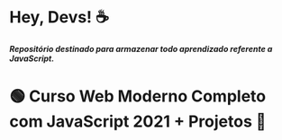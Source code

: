 # Hey, Devs! ☕

##### Repositório destinado para armazenar todo aprendizado referente a JavaScript.


#  🟢 Curso Web Moderno Completo com JavaScript 2021 + Projetos 📝
